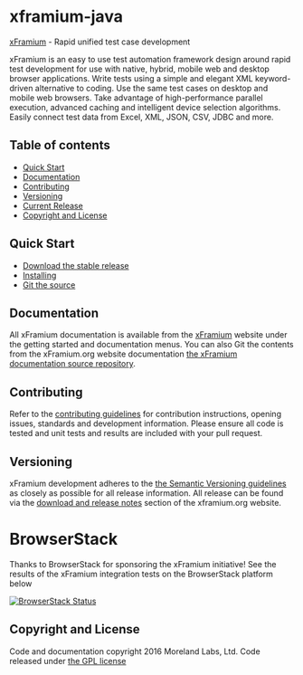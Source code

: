 

# xframium-java
[xFramium](http://www.xframium.org) - Rapid unified test case development

xFramium is an easy to use test automation framework design around rapid test development for use with native, hybrid, mobile web and desktop browser applications.  Write tests using a simple and elegant XML keyword-driven alternative to coding. Use the same test cases on desktop and mobile web browsers. Take advantage of high-performance parallel execution, advanced caching and intelligent device selection algorithms. Easily connect test data from Excel, XML, JSON, CSV, JDBC and more.

## Table of contents

* [Quick Start](#quick-start)
* [Documentation](#documentation)
* [Contributing](#contributing)
* [Versioning](#versioning)
* [Current Release](#current-release)
* [Copyright and License](#copyright-and-license)

## Quick Start
* [Download the stable release](http://www.xframium.org/repository/org/xframium/xframium-java/1.0.17/xframium-java-1.0.17.jar)
* [Installing](http://xframium.org/installation.html)
* [Git the source](https://github.com/xframium/xframium-java)

## Documentation
All xFramium documentation is available from the [xFramium](http://www.xframium.org) website under the getting started and documentation menus.  You can also Git the contents from the xFramium.org website documentation [the xFramium documentation source repository](https://github.com/xframium/xframium-documentation).

## Contributing
Refer to the [contributing guidelines](https://github.com/xframium/xframium-java/blob/master/CONTRIBUTING.md) for contribution instructions, opening issues, standards and development information.  Please ensure all code is tested and unit tests and results are included with your pull request.

## Versioning
xFramium development adheres to the [the Semantic Versioning guidelines](http://semver.org/) as closely as possible for all release information.  All release can be found via the [download and release notes](http://xframium.org/download.html#rn) section of the xframium.org website.

# BrowserStack
Thanks to BrowserStack for sponsoring the xFramium initiative!  See the results of the xFramium integration tests on the BrowserStack platform below

[![BrowserStack Status](https://www.browserstack.com/automate/badge.svg?badge_key=SHZaV3BGaXl3OWJRVVVOUld2YVF2VzNWcGxteVF1dm8rdUpVVERzbm5oST0tLWpmZlAzeVEzMkY2UDlqMXhTOGNhM3c9PQ==--5adfa07b72b025b5170c5a2b48ac3b1189ae7bb8)](https://www.browserstack.com/automate/public-build/SHZaV3BGaXl3OWJRVVVOUld2YVF2VzNWcGxteVF1dm8rdUpVVERzbm5oST0tLWpmZlAzeVEzMkY2UDlqMXhTOGNhM3c9PQ==--5adfa07b72b025b5170c5a2b48ac3b1189ae7bb8)

## Copyright and License

Code and documentation copyright 2016 Moreland Labs, Ltd.  Code released under [the GPL license](https://github.com/xframium/xframium-java/blod/master/LICENSE)


